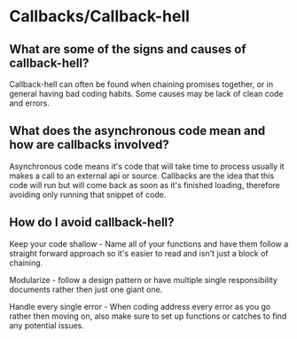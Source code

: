 # Callbacks/Callback-hell

## What are some of the signs and causes of callback-hell?
Callback-hell can often be found when chaining promises together, or in general having bad coding habits. Some causes may be lack of clean code and errors.

## What does the asynchronous code mean and how are callbacks involved?
Asynchronous code means it's code that will take time to process usually it makes a call to an external api or source. Callbacks are the idea that this code will run but will come back as soon as it's finished loading, therefore avoiding only running that snippet of code. 

## How do I avoid callback-hell?
Keep your code shallow - Name all of your functions and have them follow a straight forward approach so it's easier to read and isn't just a block of chaining. 

Modularize - follow a design pattern or have multiple single responsibility documents rather then just one giant one.

 Handle every single error - When coding address every error as you go rather then moving on, also make sure to set up functions or catches to find any potential issues.
